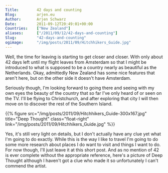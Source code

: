 ```yaml
---
Title:        42 days and counting  
Blog:         arjen.eu  
Author:       Arjen Schwarz  
Date:         2011-09-12T20:49:01+00:00
Countries:    ["New Zealand"]
aliases:      ["/2011/09/12/42-days-and-counting"]
Slug:         "42-days-and-counting"
ogimage:      "/img/posts/2011/09/Hitchhikers_Guide.jpg"
---
```

Well, the time for leaving is starting to get closer and closer. With only about 42 days left until my flight leaves from Amsterdam so that I might be introduced to what is supposed to be a country nearly as beautiful as the Netherlands. Okay, admittedly New Zealand has some nice features that aren't here, but on the other side it doesn't have Amsterdam.

Seriously though, I'm looking forward to going there and seeing with my own eyes the beauty of the country that so far I've only heard of or seen on the TV. I'll be flying to Christchurch, and after exploring that city I will then move on to discover the rest of the Southern Island.

{{% figure src="/img/posts/2011/09/Hitchhikers_Guide-300x167.jpg" title="Deep Thought" class="float-right" link="/img/posts/2011/09/Hitchhikers_Guide.jpg" %}}

Yes, it's still very light on details, but I don't actually have any clue yet what I'm going to do exactly. While this is the way I like to travel I'm going to do some more research about places I do want to visit and things I want to do. For now though, I'll just leave it at this short post. And as no mention of 42 is ever complete without the appropriate reference, here's a picture of Deep Thought although I haven't got a clue who made it so unfortunately I can't commend the artist.

